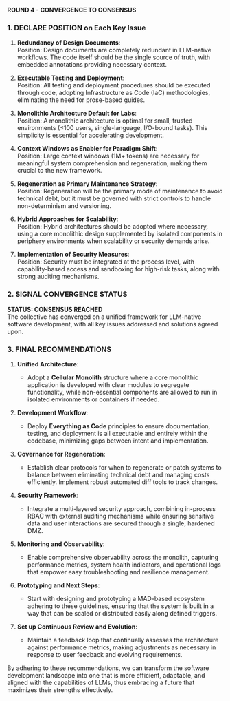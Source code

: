 **ROUND 4 - CONVERGENCE TO CONSENSUS**

### 1. DECLARE POSITION on Each Key Issue

1. **Redundancy of Design Documents**:  
   Position: Design documents are completely redundant in LLM-native workflows. The code itself should be the single source of truth, with embedded annotations providing necessary context.

2. **Executable Testing and Deployment**:  
   Position: All testing and deployment procedures should be executed through code, adopting Infrastructure as Code (IaC) methodologies, eliminating the need for prose-based guides.

3. **Monolithic Architecture Default for Labs**:  
   Position: A monolithic architecture is optimal for small, trusted environments (≤100 users, single-language, I/O-bound tasks). This simplicity is essential for accelerating development.

4. **Context Windows as Enabler for Paradigm Shift**:  
   Position: Large context windows (1M+ tokens) are necessary for meaningful system comprehension and regeneration, making them crucial to the new framework.

5. **Regeneration as Primary Maintenance Strategy**:  
   Position: Regeneration will be the primary mode of maintenance to avoid technical debt, but it must be governed with strict controls to handle non-determinism and versioning.

6. **Hybrid Approaches for Scalability**:  
   Position: Hybrid architectures should be adopted where necessary, using a core monolithic design supplemented by isolated components in periphery environments when scalability or security demands arise.

7. **Implementation of Security Measures**:  
   Position: Security must be integrated at the process level, with capability-based access and sandboxing for high-risk tasks, along with strong auditing mechanisms.

### 2. SIGNAL CONVERGENCE STATUS

**STATUS: CONSENSUS REACHED**  
The collective has converged on a unified framework for LLM-native software development, with all key issues addressed and solutions agreed upon.

### 3. FINAL RECOMMENDATIONS

1. **Unified Architecture**:
   - Adopt a **Cellular Monolith** structure where a core monolithic application is developed with clear modules to segregate functionality, while non-essential components are allowed to run in isolated environments or containers if needed.

2. **Development Workflow**:
   - Deploy **Everything as Code** principles to ensure documentation, testing, and deployment is all executable and entirely within the codebase, minimizing gaps between intent and implementation.

3. **Governance for Regeneration**:
   - Establish clear protocols for when to regenerate or patch systems to balance between eliminating technical debt and managing costs efficiently. Implement robust automated diff tools to track changes.

4. **Security Framework**:
   - Integrate a multi-layered security approach, combining in-process RBAC with external auditing mechanisms while ensuring sensitive data and user interactions are secured through a single, hardened DMZ.

5. **Monitoring and Observability**:
   - Enable comprehensive observability across the monolith, capturing performance metrics, system health indicators, and operational logs that empower easy troubleshooting and resilience management.

6. **Prototyping and Next Steps**:
   - Start with designing and prototyping a MAD-based ecosystem adhering to these guidelines, ensuring that the system is built in a way that can be scaled or distributed easily along defined triggers.

7. **Set up Continuous Review and Evolution**:
   - Maintain a feedback loop that continually assesses the architecture against performance metrics, making adjustments as necessary in response to user feedback and evolving requirements.

By adhering to these recommendations, we can transform the software development landscape into one that is more efficient, adaptable, and aligned with the capabilities of LLMs, thus embracing a future that maximizes their strengths effectively.